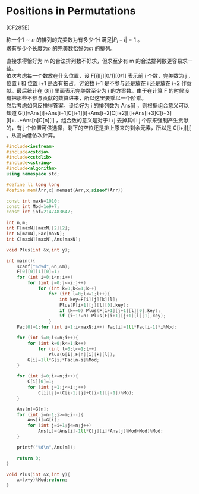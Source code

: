 # Positions in Permutations
[CF285E]

称一个$1\sim n$ 的排列的完美数为有多少个$i$ 满足$|P_i-i|=1$ 。  
求有多少个长度为$n$ 的完美数恰好为$m$ 的排列。

直接求得恰好为 m 的合法排列数不好求，但求至少有 m 的合法排列数更容易求一些。  
依次考虑每一个数放在什么位置，设 F[i][j][0/1][0/1] 表示前 i 个数，完美数为 j ，位置 i 和 位置 i+1 是否有被占。讨论数 i+1 是不参与还是放在 i 还是放在 i+2 作贡献。最后统计在 G[i] 里面表示完美数至少为 i 的方案数。由于在计算 F 的时候没有把那些不参与贡献的数算进来，所以这里要乘以一个阶乘。  
然后考虑如何反推得答案。设恰好为 i 的排列数为 Ans[i] ，则根据组合意义可以知道 G[i]=Ans[i]+Ans[i+1]C[i+1][i]+Ans[i+2]C[i+2][i]+Ans[i+3]C[i+3][i]+...+Ans[n]C[n][i] ，组合数的意义是对于 i+j 去掉其中  j 个原来强制产生贡献的，有 j 个位置可供选择，剩下的空位还是排上原来的剩余元素，所以是 C[i+j][j] 。从高向低依次计算。

```cpp
#include<iostream>
#include<cstdio>
#include<cstdlib>
#include<cstring>
#include<algorithm>
using namespace std;

#define ll long long
#define mem(Arr,x) memset(Arr,x,sizeof(Arr))

const int maxN=1010;
const int Mod=1e9+7;
const int inf=2147483647;

int n,m;
int F[maxN][maxN][2][2];
int G[maxN],Fac[maxN];
int C[maxN][maxN],Ans[maxN];

void Plus(int &x,int y);

int main(){
	scanf("%d%d",&n,&m);
	F[0][0][1][0]=1;
	for (int i=0;i<n;i++)
		for (int j=0;j<=i;j++)
			for (int k=0;k<=1;k++)
				for (int l=0;l<=1;l++){
					int key=F[i][j][k][l];
					Plus(F[i+1][j][l][0],key);
					if (k==0) Plus(F[i+1][j+1][l][0],key);
					if (i+1!=n) Plus(F[i+1][j+1][l][1],key);
				}
	Fac[0]=1;for (int i=1;i<maxN;i++) Fac[i]=1ll*Fac[i-1]*i%Mod;

	for (int i=0;i<=n;i++){
		for (int k=0;k<=1;k++)
			for (int l=0;l<=1;l++)
				Plus(G[i],F[n][i][k][l]);
		G[i]=1ll*G[i]*Fac[n-i]%Mod;
	}

	for (int i=0;i<=n;i++){
		C[i][0]=1;
		for (int j=1;j<=i;j++)
			C[i][j]=(C[i-1][j]+C[i-1][j-1])%Mod;
	}

	Ans[n]=G[n];
	for (int i=n-1;i>=m;i--){
		Ans[i]=G[i];
		for (int j=i+1;j<=n;j++)
			Ans[i]=(Ans[i]-1ll*C[j][i]*Ans[j]%Mod+Mod)%Mod;
	}

	printf("%d\n",Ans[m]);

	return 0;
}

void Plus(int &x,int y){
	x=(x+y)%Mod;return;
}
```
